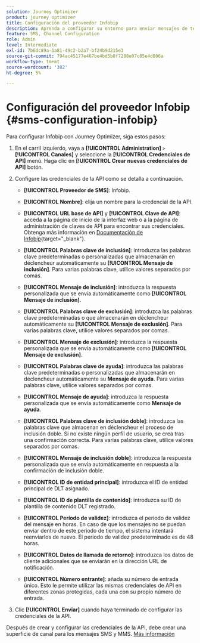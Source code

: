 ```yaml
---
solution: Journey Optimizer
product: journey optimizer
title: Configuración del proveedor Infobip
description: Aprenda a configurar su entorno para enviar mensajes de texto y MMS con Journey Optimizer con Infobip
feature: SMS, Channel Configuration
role: Admin
level: Intermediate
exl-id: 7b6dc89a-1a81-49c2-b2a7-bf24b9d215e3
source-git-commit: 794ac45177e467be4bd5b8f7288e07c85e4d806a
workflow-type: tm+mt
source-wordcount: '382'
ht-degree: 5%

---
```


# Configuración del proveedor Infobip {#sms-configuration-infobip}

Para configurar Infobip con Journey Optimizer, siga estos pasos:

1. En el carril izquierdo, vaya a **[!UICONTROL Administration]** `>` **[!UICONTROL Canales]** y seleccione la **[!UICONTROL Credenciales de API]** menú. Haga clic en **[!UICONTROL Crear nuevas credenciales de API]** botón.

1. Configure las credenciales de la API como se detalla a continuación.

   * **[!UICONTROL Proveedor de SMS]**: Infobip.

   * **[!UICONTROL Nombre]**: elija un nombre para la credencial de la API.

   * **[!UICONTROL URL base de API]** y **[!UICONTROL Clave de API]**: acceda a la página de inicio de la interfaz web o a la página de administración de claves de API para encontrar sus credenciales. Obtenga más información en [Documentación de Infobip](https://www.infobip.com/docs/api){target="_blank"}.

   * **[!UICONTROL Palabras clave de inclusión]**: introduzca las palabras clave predeterminadas o personalizadas que almacenarán en déclencheur automáticamente su **[!UICONTROL Mensaje de inclusión]**. Para varias palabras clave, utilice valores separados por comas.

   * **[!UICONTROL Mensaje de inclusión]**: introduzca la respuesta personalizada que se envía automáticamente como **[!UICONTROL Mensaje de inclusión]**.

   * **[!UICONTROL Palabras clave de exclusión]**: introduzca las palabras clave predeterminadas o que almacenarán en déclencheur automáticamente su **[!UICONTROL Mensaje de exclusión]**. Para varias palabras clave, utilice valores separados por comas.

   * **[!UICONTROL Mensaje de exclusión]**: introduzca la respuesta personalizada que se envía automáticamente como **[!UICONTROL Mensaje de exclusión]**.

   * **[!UICONTROL Palabras clave de ayuda]**: introduzca las palabras clave predeterminadas o personalizadas que almacenarán en déclencheur automáticamente su **Mensaje de ayuda**. Para varias palabras clave, utilice valores separados por comas.

   * **[!UICONTROL Mensaje de ayuda]**: introduzca la respuesta personalizada que se envía automáticamente como **Mensaje de ayuda**.

   * **[!UICONTROL Palabras clave de inclusión doble]**: introduzca las palabras clave que almacenan en déclencheur el proceso de inclusión doble. Si no existe ningún perfil de usuario, se crea tras una confirmación correcta. Para varias palabras clave, utilice valores separados por comas.

   * **[!UICONTROL Mensaje de inclusión doble]**: introduzca la respuesta personalizada que se envía automáticamente en respuesta a la confirmación de inclusión doble.

   * **[!UICONTROL ID de entidad principal]**: introduzca el ID de entidad principal de DLT asignado.

   * **[!UICONTROL ID de plantilla de contenido]**: introduzca su ID de plantilla de contenido DLT registrado.

   * **[!UICONTROL Período de validez]**: introduzca el periodo de validez del mensaje en horas. En caso de que los mensajes no se puedan enviar dentro de este periodo de tiempo, el sistema intentará reenviarlos de nuevo. El periodo de validez predeterminado es de 48 horas.

   * **[!UICONTROL Datos de llamada de retorno]**: introduzca los datos de cliente adicionales que se enviarán en la dirección URL de notificación.

   * **[!UICONTROL Número entrante]**: añada su número de entrada único. Esto le permite utilizar las mismas credenciales de API en diferentes zonas protegidas, cada una con su propio número de entrada.

1. Clic **[!UICONTROL Enviar]** cuando haya terminado de configurar las credenciales de la API.

Después de crear y configurar las credenciales de la API, debe crear una superficie de canal para los mensajes SMS y MMS. [Más información](sms-configuration-surface.md)

